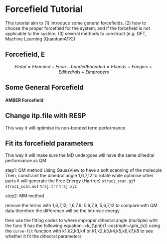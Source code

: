 # Forcefield Tutorial

This tutorial aim to (1) introduce some general forcefields, (2) how to choose the proper forcefield for the system;
and if the forcefield is not applicable to the system, (3) several methods to construct (e.g. DFT, Machine Learning (QuantumATK))

## Forcefield, E
```math
E{total}=E{bonded}+E{non-bonded}
E{bonded}=E{bonds}+E{angles}+E{dihedrals}+E{impropers}

```


## Some General Forcefield

#### AMBER Forcefield 


## Change itp.file with RESP 
This way it will optimise its non-bonded term performance 

## Fit its forcefield parameters
This way it will make sure the MD undergoes will have the same dihedral performance as QM

step1: QM method 
Using GaussView to have a soft scanning of the molecule 
Then, constraint the dihedral angle 1,6,7,12 to rotate while optimise other parts 
it will generate the Free Energy (Hartree)
`struc1_scan.gjf` `struc1_scan.out`
`traj.trr` `traj.xyz`

step2: MM method


remove the terms with 1,6,7,12; 1,6,7,9; 5,6,7,9; 5,6,7,12 to compare with QM data
therefore the difference will be the intrinsic energy 

then use the fitting codes to 
where improper dihedral angle (multiple) wiht the func 9 has the following equation:
=k_{\phi}(1-cos(n\phi+\phi_{s})
using the `curve-fit` function with k1,k2,k3,k4 or k1,k2,k3,k4,k5,k6,k7,k8 
to see whether it fit the dihedral parameters
